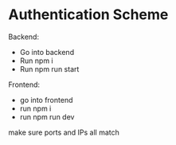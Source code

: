 # Authentication Scheme

Backend:

- Go into backend
- Run npm i
- Run npm run start

Frontend:

- go into frontend
- run npm i
- run npm run dev

make sure ports and IPs all match
